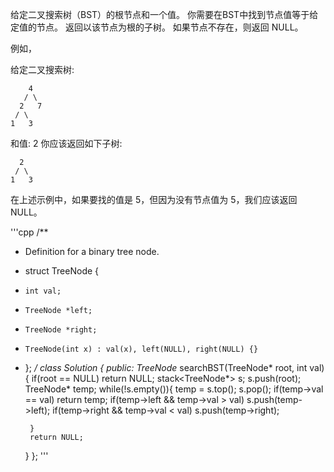 给定二叉搜索树（BST）的根节点和一个值。 你需要在BST中找到节点值等于给定值的节点。 返回以该节点为根的子树。 如果节点不存在，则返回 NULL。

例如，

给定二叉搜索树:

        4
       / \
      2   7
     / \
    1   3

和值: 2
你应该返回如下子树:

      2     
     / \   
    1   3
在上述示例中，如果要找的值是 5，但因为没有节点值为 5，我们应该返回 NULL。  


'''cpp
/**
 * Definition for a binary tree node.
 * struct TreeNode {
 *     int val;
 *     TreeNode *left;
 *     TreeNode *right;
 *     TreeNode(int x) : val(x), left(NULL), right(NULL) {}
 * };
 */
class Solution {
public:
    TreeNode* searchBST(TreeNode* root, int val) {
        if(root == NULL)
            return NULL;
        stack<TreeNode*> s;
        s.push(root);
        TreeNode* temp;
        while(!s.empty()){
            temp = s.top();
            s.pop();
            if(temp->val == val)
                return temp;
            if(temp->left && temp->val > val)
                s.push(temp->left);
            if(temp->right && temp->val < val)
                s.push(temp->right);
            
        }
        return NULL;
    }
};
'''
